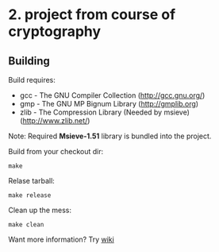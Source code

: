 # 2. project from course of cryptography

## Building

Build requires:
* gcc - The GNU Compiler Collection (http://gcc.gnu.org/)
* gmp - The GNU MP Bignum Library (http://gmplib.org)
* zlib - The Compression Library (Needed by msieve) (http://www.zlib.net/)

Note: Required **Msieve-1.51** library is bundled into the project.

Build from your checkout dir:

    make

Relase tarball:

    make release

Clean up the mess:

    make clean

Want more information? Try [wiki](https://github.com/Tojaj/rsa-algorithm/wiki)

